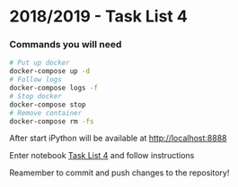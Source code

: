 # 2018/2019 - Task List 4

###  Commands you will need
```bash
# Put up docker
docker-compose up -d
# Follow logs
docker-compose logs -f
# Stop docker
docker-compose stop
# Remove container
docker-compose rm -fs
```

After start iPython will be available at [http://localhost:8888](http://localhost:8888)

Enter notebook  [Task List 4](http://localhost:8888/notebooks/Task%20List%204.ipynb) and follow instructions

Reamember to commit and push changes to the  repository!
